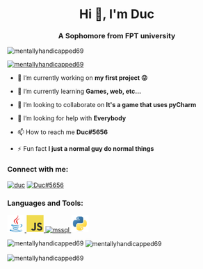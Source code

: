 <h1 align="center">Hi 👋, I'm Duc</h1>
<h3 align="center">A Sophomore from FPT university</h3>

<p align="left"> <img src="https://komarev.com/ghpvc/?username=mentallyhandicapped69&label=Profile%20views&color=0e75b6&style=flat" alt="mentallyhandicapped69" /> </p>

<p align="left"> <a href="https://github.com/ryo-ma/github-profile-trophy"><img src="https://github-profile-trophy.vercel.app/?username=mentallyhandicapped69" alt="mentallyhandicapped69" /></a> </p>

- 🔭 I’m currently working on **my first project 😜**

- 🌱 I’m currently learning **Games, web, etc...**

- 👯 I’m looking to collaborate on **It's a game that uses pyCharm**

- 🤝 I’m looking for help with **Everybody**

- 📫 How to reach me **Duc#5656**

- ⚡ Fun fact **I just a normal guy do normal things**

<h3 align="left">Connect with me:</h3>
<p align="left">
<a href="https://www.leetcode.com/duc" target="blank"><img align="center" src="https://raw.githubusercontent.com/rahuldkjain/github-profile-readme-generator/master/src/images/icons/Social/leet-code.svg" alt="duc" height="30" width="40" /></a>
<a href="https://discord.gg/Duc#5656" target="blank"><img align="center" src="https://raw.githubusercontent.com/rahuldkjain/github-profile-readme-generator/master/src/images/icons/Social/discord.svg" alt="Duc#5656" height="30" width="40" /></a>
</p>

<h3 align="left">Languages and Tools:</h3>
<p align="left"> <a href="https://www.java.com" target="_blank" rel="noreferrer"> <img src="https://raw.githubusercontent.com/devicons/devicon/master/icons/java/java-original.svg" alt="java" width="40" height="40"/> </a> <a href="https://developer.mozilla.org/en-US/docs/Web/JavaScript" target="_blank" rel="noreferrer"> <img src="https://raw.githubusercontent.com/devicons/devicon/master/icons/javascript/javascript-original.svg" alt="javascript" width="40" height="40"/> </a> <a href="https://www.microsoft.com/en-us/sql-server" target="_blank" rel="noreferrer"> <img src="https://www.svgrepo.com/show/303229/microsoft-sql-server-logo.svg" alt="mssql" width="40" height="40"/> </a> <a href="https://www.python.org" target="_blank" rel="noreferrer"> <img src="https://raw.githubusercontent.com/devicons/devicon/master/icons/python/python-original.svg" alt="python" width="40" height="40"/> </a> </p>

<p><img align="left" src="https://github-readme-stats.vercel.app/api/top-langs?username=mentallyhandicapped69&show_icons=true&locale=en&layout=compact" alt="mentallyhandicapped69" /></p>

<p>&nbsp;<img align="center" src="https://github-readme-stats.vercel.app/api?username=mentallyhandicapped69&show_icons=true&locale=en" alt="mentallyhandicapped69" /></p>

<p><img align="center" src="https://github-readme-streak-stats.herokuapp.com/?user=mentallyhandicapped69&" alt="mentallyhandicapped69" /></p>

